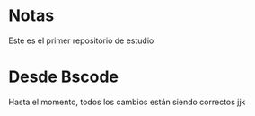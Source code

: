# Notas

Este es el primer repositorio de estudio

# Desde Bscode

Hasta el momento, todos los cambios están siendo correctos
jjk
